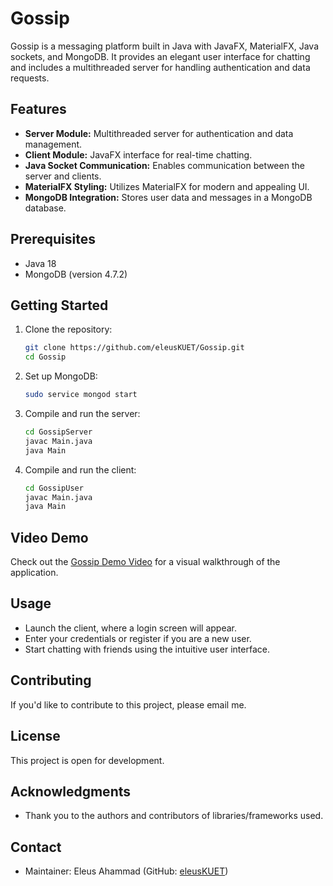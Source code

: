 # Gossip

Gossip is a messaging platform built in Java with JavaFX, MaterialFX, Java sockets, and MongoDB. It provides an elegant user interface for chatting and includes a multithreaded server for handling authentication and data requests.

## Features

- **Server Module:** Multithreaded server for authentication and data management.
- **Client Module:** JavaFX interface for real-time chatting.
- **Java Socket Communication:** Enables communication between the server and clients.
- **MaterialFX Styling:** Utilizes MaterialFX for modern and appealing UI.
- **MongoDB Integration:** Stores user data and messages in a MongoDB database.

## Prerequisites

- Java 18
- MongoDB (version 4.7.2)

## Getting Started

1. Clone the repository:

    ```bash
    git clone https://github.com/eleusKUET/Gossip.git
    cd Gossip
    ```

2. Set up MongoDB:

    ```bash
    sudo service mongod start
    ```

3. Compile and run the server:

    ```bash
    cd GossipServer
    javac Main.java
    java Main
    ```

4. Compile and run the client:

    ```bash
    cd GossipUser
    javac Main.java
    java Main
    ```
## Video Demo

Check out the [Gossip Demo Video](https://github.com/eleusKUET/Gossip/blob/main/GossipVideo.mp4) for a visual walkthrough of the application.

## Usage

- Launch the client, where a login screen will appear.
- Enter your credentials or register if you are a new user.
- Start chatting with friends using the intuitive user interface.

## Contributing

If you'd like to contribute to this project, please email me.

## License

This project is open for development.

## Acknowledgments

- Thank you to the authors and contributors of libraries/frameworks used.

## Contact

- Maintainer: Eleus Ahammad (GitHub: [eleusKUET](https://github.com/eleusKUET))


